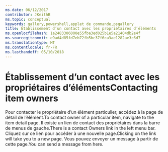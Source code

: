 ```yaml
---
ms.date: 06/12/2017
contributor: JKeithB
ms.topic: conceptual
keywords: gallery,powershell,applet de commande,psgallery
title: Établissement d’un contact avec les propriétaires d’éléments
ms.openlocfilehash: 1a2483306000e55fba3ed025b1e5a21404db2e4f
ms.sourcegitcommit: e9ad4d85fd7eb72fb5bc37f6ca3ae1282ae3c6d7
ms.translationtype: HT
ms.contentlocale: fr-FR
ms.lasthandoff: 05/10/2018
---
```

# <a name="contacting-item-owners"></a><span data-ttu-id="6f76f-103">Établissement d’un contact avec les propriétaires d’éléments</span><span class="sxs-lookup"><span data-stu-id="6f76f-103">Contacting item owners</span></span>

<span data-ttu-id="6f76f-104">Pour contacter le propriétaire d’un élément particulier, accédez à la page de détail de l’élément.</span><span class="sxs-lookup"><span data-stu-id="6f76f-104">To contact owner of a particular item, navigate to the item detail page.</span></span>
<span data-ttu-id="6f76f-105">Il existe un lien de contact des propriétaires dans la barre de menus de gauche.</span><span class="sxs-lookup"><span data-stu-id="6f76f-105">There is a contact Owners link in the left menu bar.</span></span>
<span data-ttu-id="6f76f-106">Cliquez sur ce lien pour accéder à une nouvelle page.</span><span class="sxs-lookup"><span data-stu-id="6f76f-106">Clicking on the link will take you to a new page.</span></span>
<span data-ttu-id="6f76f-107">Vous pouvez envoyer un message à partir de cette page.</span><span class="sxs-lookup"><span data-stu-id="6f76f-107">You can send a message from here.</span></span>